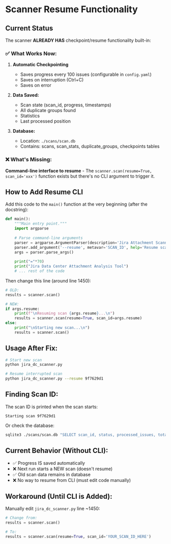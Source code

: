 # Scanner Resume Functionality

## Current Status

The scanner **ALREADY HAS** checkpoint/resume functionality built-in:

### ✅ What Works Now:

1. **Automatic Checkpointing**
   - Saves progress every 100 issues (configurable in `config.yaml`)
   - Saves on interruption (Ctrl+C)
   - Saves on error

2. **Data Saved:**
   - Scan state (scan_id, progress, timestamps)
   - All duplicate groups found
   - Statistics
   - Last processed position

3. **Database:**
   - Location: `./scans/scan.db`
   - Contains: scans, scan_stats, duplicate_groups, checkpoints tables

### ❌ What's Missing:

**Command-line interface to resume** - The `scanner.scan(resume=True, scan_id='xxx')` function exists but there's no CLI argument to trigger it.

## How to Add Resume CLI

Add this code to the `main()` function at the very beginning (after the docstring):

```python
def main():
    """Main entry point."""
    import argparse
    
    # Parse command-line arguments
    parser = argparse.ArgumentParser(description='Jira Attachment Scanner')
    parser.add_argument('--resume', metavar='SCAN_ID', help='Resume scan from checkpoint')
    args = parser.parse_args()
    
    print("="*70)
    print("Jira Data Center Attachment Analysis Tool")
    # ... rest of the code
```

Then change this line (around line 1450):

```python
# OLD:
results = scanner.scan()

# NEW:
if args.resume:
    print(f"\nResuming scan {args.resume}...\n")
    results = scanner.scan(resume=True, scan_id=args.resume)
else:
    print("\nStarting new scan...\n")
    results = scanner.scan()
```

## Usage After Fix:

```bash
# Start new scan
python jira_dc_scanner.py

# Resume interrupted scan
python jira_dc_scanner.py --resume 9f7629d1
```

## Finding Scan ID:

The scan ID is printed when the scan starts:
```
Starting scan 9f7629d1
```

Or check the database:
```bash
sqlite3 ./scans/scan.db "SELECT scan_id, status, processed_issues, total_issues FROM scans;"
```

## Current Behavior (Without CLI):

- ✅ Progress IS saved automatically
- ❌ Next run starts a NEW scan (doesn't resume)
- ✅ Old scan data remains in database
- ❌ No way to resume from CLI (must edit code manually)

## Workaround (Until CLI is Added):

Manually edit `jira_dc_scanner.py` line ~1450:

```python
# Change from:
results = scanner.scan()

# To:
results = scanner.scan(resume=True, scan_id='YOUR_SCAN_ID_HERE')
```
